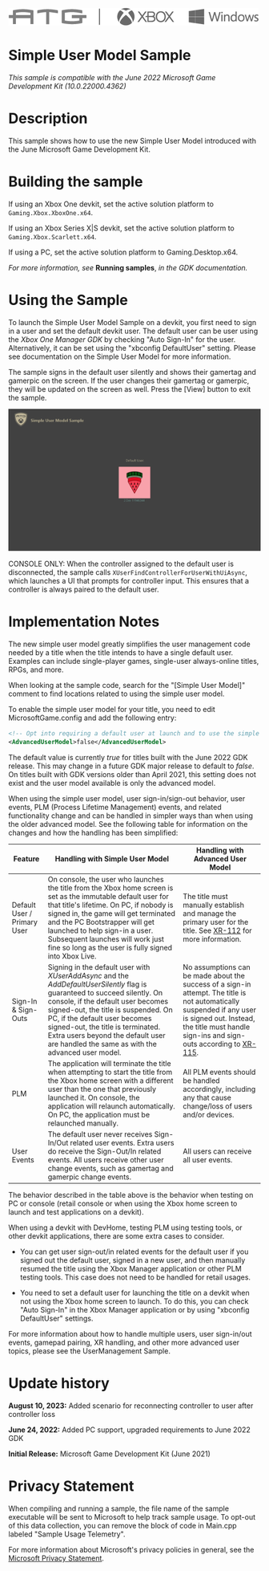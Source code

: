   ![](./media/image1.png)

#   Simple User Model Sample

*This sample is compatible with the June 2022 Microsoft Game Development
Kit (10.0.22000.4362)*

# Description

This sample shows how to use the new Simple User Model introduced with
the June Microsoft Game Development Kit.

# Building the sample

If using an Xbox One devkit, set the active solution platform to `Gaming.Xbox.XboxOne.x64`.

If using an Xbox Series X|S devkit, set the active solution platform to `Gaming.Xbox.Scarlett.x64`.

If using a PC, set the active solution platform to Gaming.Desktop.x64.

*For more information, see* __Running samples__, *in the GDK documentation.*

# Using the Sample

To launch the Simple User Model Sample on a devkit, you first need to
sign in a user and set the default devkit user. The default user can be
user using the *Xbox One Manager GDK* by checking "Auto Sign-In" for the
user. Alternatively, it can be set using the "xbconfig DefaultUser"
setting. Please see documentation on the Simple User Model for more
information.

The sample signs in the default user silently and shows their gamertag
and gamerpic on the screen. If the user changes their gamertag or
gamerpic, they will be updated on the screen as well. Press the \[View\]
button to exit the sample.

![Graphical user interface, application Description automatically generated](./media/image3.png)

CONSOLE ONLY: When the controller assigned to the default user is disconnected, the sample calls `XUserFindControllerForUserWithUiAsync`, which launches a UI that prompts for controller input. This ensures that a controller is always paired to the default user.

# Implementation Notes

The new simple user model greatly simplifies the user management code
needed by a title when the title intends to have a single default user.
Examples can include single-player games, single-user always-online
titles, RPGs, and more.

When looking at the sample code, search for the "\[Simple User Model\]"
comment to find locations related to using the simple user model.

To enable the simple user model for your title, you need to edit
MicrosoftGame.config and add the following entry:

```xml
<!-- Opt into requiring a default user at launch and to use the simple user model. -->
<AdvancedUserModel>false</AdvancedUserModel>
```

The default value is currently *true* for titles built with the June
2022 GDK release. This may change in a future GDK major release to
default to *false*. On titles built with GDK versions older than April
2021, this setting does not exist and the user model available is only
the advanced model.

When using the simple user model, user sign-in/sign-out behavior, user
events, PLM (Process Lifetime Management) events, and related
functionality change and can be handled in simpler ways than when using
the older advanced model. See the following table for information on the
changes and how the handling has been simplified:

| Feature  |  Handling with Simple User Model  |  Handling with Advanced User Model             |
|----------|---------------------------------|------------------------|
| Default User / Primary User  |  On console, the user who launches the title from the Xbox home screen is set as the immutable default user for that title's lifetime. On PC, if nobody is signed in, the game will get terminated and the PC Bootstrapper will get launched to help sign-in a user. Subsequent launches will work just fine so long as the user is fully signed into Xbox Live. |  The title must manually establish and manage the primary user for the title. See [XR-112](https://developer.microsoft.com/en-us/games/xbox/partner/xr112) for more information. |
| Sign-In & Sign-Outs  |  Signing in the default user with *XUserAddAsync* and the *AddDefaultUserSilently* flag is guaranteed to succeed silently. On console, if the default user becomes signed-out, the title is suspended. On PC, if the default user becomes signed-out, the title is terminated. Extra users beyond the default user are handled the same as with the advanced user model. |  No assumptions can be made about the success of a sign-in attempt. The title is not automatically suspended if any user is signed out. Instead, the title must handle sign-ins and sign-outs according to [XR-115](https://developer.microsoft.com/en-us/games/xbox/partner/xr115). |
| PLM  |  The application will terminate the title when attempting to start the title from the Xbox home screen with a different user than the one that previously launched it. On console, the application will relaunch automatically. On PC, the application must be relaunched manually. |  All PLM events should be handled accordingly, including any that cause change/loss of users and/or devices. |
| User Events  |  The default user never receives Sign-In/Out related user events. Extra users do receive the Sign-Out/In related events. All users receive other user change events, such as gamertag and gamerpic change events. |  All users can receive all user events. |

The behavior described in the table above is the behavior when testing
on PC or console (retail console or when using the Xbox home screen to
launch and test applications on a devkit).

When using a devkit with DevHome, testing PLM using testing tools, or
other devkit applications, there are some extra cases to consider.

-   You can get user sign-out/in related events for the default user if
    you signed out the default user, signed in a new user, and then
    manually resumed the title using the Xbox Manager application or
    other PLM testing tools. This case does not need to be handled for
    retail usages.

-   You need to set a default user for launching the title on a devkit
    when not using the Xbox home screen to launch. To do this, you can
    check "Auto Sign-In" in the Xbox Manager application or by using
    "xbconfig DefaultUser" settings.

For more information about how to handle multiple users, user
sign-in/out events, gamepad pairing, XR handling, and other more
advanced user topics, please see the UserManagement Sample.

# Update history

**August 10, 2023:** Added scenario for reconnecting controller to user after controller loss

**June 24, 2022:** Added PC support, upgraded requirements to June 2022
GDK

**Initial Release:** Microsoft Game Development Kit (June 2021)

# Privacy Statement

When compiling and running a sample, the file name of the sample
executable will be sent to Microsoft to help track sample usage. To
opt-out of this data collection, you can remove the block of code in
Main.cpp labeled "Sample Usage Telemetry".

For more information about Microsoft's privacy policies in general, see
the [Microsoft Privacy
Statement](https://privacy.microsoft.com/en-us/privacystatement/).

